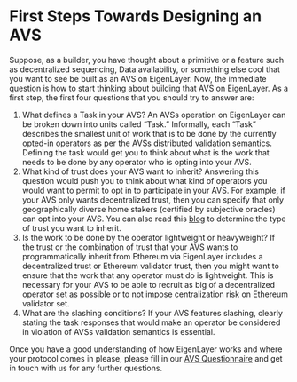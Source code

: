 # First Steps Towards Designing an AVS

Suppose, as a builder, you have thought about a primitive or a feature such as decentralized sequencing, Data availability, or something else cool that you want to see be built as an AVS on EigenLayer. Now, the immediate question is how to start thinking about building that AVS on EigenLayer. As a first step, the first four questions that you should try to answer are:

1. What defines a Task in your AVS? An AVSs operation on EigenLayer can be broken down into units called “Task.” Informally, each “Task” describes the smallest unit of work that is to be done by the currently opted-in operators as per the AVSs distributed validation semantics. Defining the task would get you to think about what is the work that needs to be done by any operator who is opting into your AVS. &#x20;
2. What kind of trust does your AVS want to inherit? Answering this question would push you to think about what kind of operators you would want to permit to opt in to participate in your AVS. For example, if your AVS only wants decentralized trust, then you can specify that only geographically diverse home stakers (certified by subjective oracles) can opt into your AVS. You can also read this [blog](https://www.blog.eigenlayer.xyz/the-three-dimensions-of-programmable-trust/) to determine the type of trust you want to inherit.
3. Is the work to be done by the operator lightweight or heavyweight? If the trust or the combination of trust that your AVS wants to programmatically inherit from Ethereum via EigenLayer includes a decentralized trust or Ethereum validator trust, then you might want to ensure that the work that any operator must do is lightweight. This is necessary for your AVS to be able to recruit as big of a decentralized operator set as possible or to not impose centralization risk on Ethereum validator set.&#x20;
4. What are the slashing conditions? If your AVS features slashing, clearly stating the task responses that would make an operator be considered in violation of AVSs validation semantics is essential.&#x20;

Once you have a good understanding of how EigenLayer works and where your protocol comes in please, please fill in our [AVS Questionnaire](https://bit.ly/avsquestions) and get in touch with us for any further questions.
